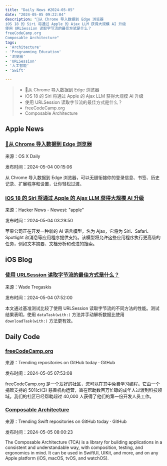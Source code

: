 ```yaml
---
title: "Daily News #2024-05-05"
date: "2024-05-05 09:22:04"
description: "🌟从 Chrome 导入数据到 Edge 浏览器
iOS 18 的 Siri 将通过 Apple 的 Ajax LLM 获得大规模 AI 升级
使用 URLSession 读取字节流的最佳方式是什么？
freeCodeCamp.org
Composable Architecture"
tags: 
- 'Architecture'
- 'Programming Education'
- '浏览器'
- 'URLSession'
- '人工智能'
- 'Swift'

---
```


> - 🌟从 Chrome 导入数据到 Edge 浏览器
> - iOS 18 的 Siri 将通过 Apple 的 Ajax LLM 获得大规模 AI 升级
> - 使用 URLSession 读取字节流的最佳方式是什么？
> - freeCodeCamp.org
> - Composable Architecture

## Apple News

### [🌟从 Chrome 导入数据到 Edge 浏览器](https://osxdaily.com/2024/05/03/import-google-chrome-data-microsoft-edge/)

来源：OS X Daily

发布时间：2024-05-04 00:15:06

从 Chrome 导入数据到 Edge 浏览器，可以无缝衔接你的登录信息、书签、历史记录、扩展程序和设置，让你轻松过渡。

### [iOS 18 的 Siri 将通过 Apple 的 Ajax LLM 获得大规模 AI 升级](https://appleinsider.com/articles/24/05/03/siri-for-ios-18-to-gain-massive-ai-upgrade-via-apples-ajax-llm)

来源：Hacker News - Newest: "apple"

发布时间：2024-05-04 03:29:50

苹果公司正在开发一种新的 AI 语言模型，名为 Ajax，它将为 Siri、Safari、Spotlight 和消息等应用程序提供支持。该模型将允许这些应用程序执行更高级的任务，例如文本摘要、文档分析和改进的搜索。

## iOS Blog

### [使用 URLSession 读取字节流的最佳方式是什么？](https://wadetregaskis.com/urlsession-performance-for-reading-a-byte-stream/)

来源：Wade Tregaskis

发布时间：2024-05-04 07:52:00

本文通过基准测试比较了使用 URLSession 读取字节流的不同方法的性能。测试结果表明，使用 `dataTask(with:)` 方法并手动解析数据比使用 `downloadTask(with:)` 方法更有效。

## Daily Code

### [freeCodeCamp.org](https://github.com/freeCodeCamp/freeCodeCamp)

来源：Trending repositories on GitHub today · GitHub

发布时间：2024-05-05 07:53:08

freeCodeCamp.org 是一个友好的社区，您可以在其中免费学习编程。它由一个捐赠支持的 501(c)(3) 慈善机构运营，旨在帮助数百万忙碌的成年人过渡到科技领域。我们的社区已经帮助超过 40,000 人获得了他们的第一份开发人员工作。

### [Composable Architecture](https://github.com/pointfreeco/swift-composable-architecture)

来源：Trending Swift repositories on GitHub today · GitHub

发布时间：2024-05-05 08:00:23

The Composable Architecture (TCA) is a library for building applications in a consistent and understandable way, with composition, testing, and ergonomics in mind. It can be used in SwiftUI, UIKit, and more, and on any Apple platform (iOS, macOS, tvOS, and watchOS).
